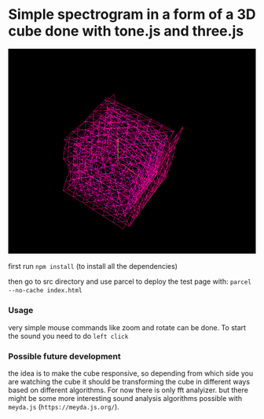 # Simple spectrogram in a form of a 3D cube done with tone.js and three.js
![preview](spectroCube.jpg)


first run ``npm install`` (to install all the dependencies)

then go to src directory and use parcel to deploy the test page with:
``parcel --no-cache index.html``

### Usage
very simple mouse commands like zoom and rotate can be done. To start the sound you need to do ``left click``

### Possible future development
 the idea is to make the cube responsive, so depending from which side you are watching the cube it should be transforming the cube in different ways based on different algorithms.
 For now there is only fft analyizer. but there might be some more interesting sound analysis algorithms possible with ``meyda.js`` (``https://meyda.js.org/``).
 
